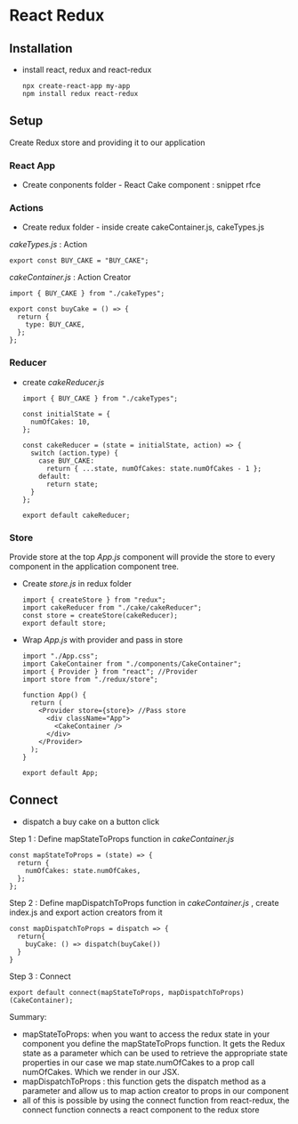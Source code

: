 # React Redux

## Installation

- install react, redux and react-redux

      npx create-react-app my-app
      npm install redux react-redux

## Setup

Create Redux store and providing it to our application

### React App

- Create conponents folder - React Cake component : snippet rfce

### Actions

- Create redux folder - inside create cakeContainer.js, cakeTypes.js

_cakeTypes.js_ : Action

    export const BUY_CAKE = "BUY_CAKE";

_cakeContainer.js_ : Action Creator

    import { BUY_CAKE } from "./cakeTypes";

    export const buyCake = () => {
      return {
        type: BUY_CAKE,
      };
    };

### Reducer

- create _cakeReducer.js_

      import { BUY_CAKE } from "./cakeTypes";

      const initialState = {
        numOfCakes: 10,
      };

      const cakeReducer = (state = initialState, action) => {
        switch (action.type) {
          case BUY_CAKE:
            return { ...state, numOfCakes: state.numOfCakes - 1 };
          default:
            return state;
        }
      };

      export default cakeReducer;

### Store

Provide store at the top _App.js_ component will provide the store to every component in the application component tree.

- Create _store.js_ in redux folder

      import { createStore } from "redux";
      import cakeReducer from "./cake/cakeReducer";
      const store = createStore(cakeReducer);
      export default store;

- Wrap _App.js_ with provider and pass in store

      import "./App.css";
      import CakeContainer from "./components/CakeContainer";
      import { Provider } from "react"; //Provider
      import store from "./redux/store";

      function App() {
        return (
          <Provider store={store}> //Pass store
            <div className="App">
              <CakeContainer />
            </div>
          </Provider>
        );
      }

      export default App;

## Connect

- dispatch a buy cake on a button click

Step 1 : Define mapStateToProps function in _cakeContainer.js_

    const mapStateToProps = (state) => {
      return {
        numOfCakes: state.numOfCakes,
      };
    };

Step 2 : Define mapDispatchToProps function in _cakeContainer.js_ , create index.js and export action creators from it

    const mapDispatchToProps = dispatch => {
      return{
        buyCake: () => dispatch(buyCake())
      }
    }

Step 3 : Connect

    export default connect(mapStateToProps, mapDispatchToProps)(CakeContainer);

Summary:

- mapStateToProps: when you want to access the redux state in your component
  you define the mapStateToProps function. It gets the Redux state as a parameter which can be used to retrieve the appropriate state properties in our case we map state.numOfCakes to a prop call numOfCakes. Which we render in our JSX.
- mapDispatchToProps : this function gets the dispatch method as a parameter and allow us to map action creator to props in our component
- all of this is possible by using the connect function from react-redux, the connect function connects a react component to the redux store
